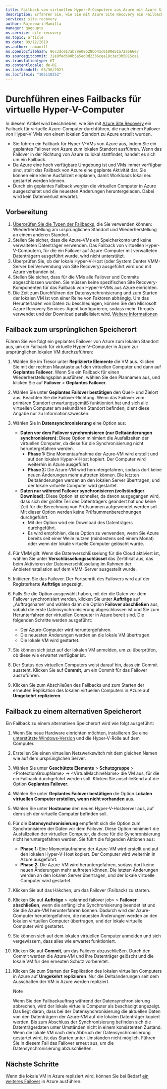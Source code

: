 ```yaml
---
title: Failback von virtuellen Hyper-V-Computern aus Azure mit Azure Site Recovery
description: Erfahren Sie, wie Sie mit Azure Site Recovery ein Failback für Hyper-V-VMs aus Azure zum lokalen Standort durchführen.
services: site-recovery
author: Rajeswari-Mamilla
manager: gaggupta
ms.service: site-recovery
ms.topic: article
ms.date: 09/12/2019
ms.author: ramamill
ms.openlocfilehash: 96c3dce17ab78e08b28bb41c0100e51a72a666e7
ms.sourcegitcommit: 32e0fedb80b5a5ed0d2336cea18c3ec3b5015ca1
ms.translationtype: HT
ms.contentlocale: de-DE
ms.lasthandoff: 03/30/2021
ms.locfileid: "105110252"
---
```

# <a name="run-a-failback-for-hyper-v-vms"></a>Durchführen eines Failbacks für virtuelle Hyper-V-Computer

In diesem Artikel wird beschrieben, wie Sie mit [Azure Site Recovery](site-recovery-overview.md) ein Failback für virtuelle Azure-Computer durchführen, die nach einem Failover von Hyper-V-VMs von einem lokalen Standort zu Azure erstellt wurden.

- Sie führen ein Failback für Hyper-V-VMs von Azure aus, indem Sie ein geplantes Failover von Azure zum lokalen Standort ausführen. Wenn das Failover in der Richtung von Azure zu lokal stattfindet, handelt es sich um ein Failback.
- Da Azure eine hoch verfügbare Umgebung ist und VMs immer verfügbar sind, stellt das Failback von Azure eine geplante Aktivität dar. Sie können eine kleine Ausfallzeit einplanen, damit Workloads lokal neu gestartet werden können. 
- Durch ein geplantes Failback werden die virtuellen Computer in Azure ausgeschaltet und die neuesten Änderungen heruntergeladen. Dabei wird kein Datenverlust erwartet.

## <a name="before-you-start"></a>Vorbereitung

1. [Überprüfen Sie die Typen der Failbacks](failover-failback-overview.md#hyper-v-reprotectionfailback), die Sie verwenden können: Wiederherstellung am ursprünglichen Standort und Wiederherstellung an einem anderen Standort.
2. Stellen Sie sicher, dass die Azure-VMs ein Speicherkonto und keine verwalteten Datenträger verwenden. Das Failback von virtuellen Hyper-V-Computern, für die ein Failover auf Azure-Computer mit verwalteten Datenträgern ausgeführt wurde, wird nicht unterstützt.
3. Überprüfen Sie, ob der lokale Hyper-V-Host (oder System Center VMM-Server bei Verwendung von Site Recovery) ausgeführt wird und mit Azure verbunden ist. 
4. Stellen Sie sicher, dass für die VMs alle Failover und Commits abgeschlossen wurden. Sie müssen keine spezifischen Site Recovery-Komponenten für das Failback von Hyper-V-VMs aus Azure einrichten.
5. Die Zeit zum Durchführen der Datensynchronisierung und zum Starten der lokalen VM ist von einer Reihe von Faktoren abhängig. Um das Herunterladen von Daten zu beschleunigen, können Sie den Microsoft Azure Recovery Services-Agent konfigurieren, sodass mehr Threads verwendet und der Download parallelisiert wird. [Weitere Informationen](https://support.microsoft.com/help/3056159/how-to-manage-on-premises-to-azure-protection-network-bandwidth-usage)


## <a name="fail-back-to-the-original-location"></a>Failback zum ursprünglichen Speicherort

Führen Sie wie folgt ein geplantes Failover von Azure zum lokalen Standort aus, um ein Failback für virtuelle Hyper-V-Computer in Azure zur ursprünglichen lokalen VM durchzuführen:

1. Wählen Sie im Tresor unter **Replizierte Elemente** die VM aus. Klicken Sie mit der rechten Maustaste auf den virtuellen Computer und dann auf **Geplantes Failover**. Wenn Sie ein Failback für einen Wiederherstellungsplan ausführen, wählen Sie den Plannamen aus, und klicken Sie auf **Failover** > **Geplantes Failover**.
2. Wählen Sie unter **Geplantes Failover bestätigen** den Quell- und Zielort aus. Beachten Sie die Failover-Richtung. Wenn das Failover vom primären Standort erwartungsgemäß funktioniert hat und sich alle virtuellen Computer am sekundären Standort befinden, dient diese Angabe nur zu Informationszwecken.
3. Wählen Sie in **Datensynchronisierung** eine Option aus:
    - **Daten vor dem Failover synchronisieren (nur Deltaänderungen synchronisieren):** Diese Option minimiert die Ausfallzeiten der virtuellen Computer, da diese für die Synchronisierung nicht heruntergefahren werden.
        - **Phase 1:** Eine Momentaufnahme der Azure-VM wird erstellt und auf den lokalen Hyper-V-Host kopiert. Der Computer wird weiterhin in Azure ausgeführt.
        - **Phase 2:** Die Azure-VM wird heruntergefahren, sodass dort keine neuen Änderungen mehr auftreten können. Die letzten Deltaänderungen werden an den lokalen Server übertragen, und der lokale virtuelle Computer wird gestartet.
    - **Daten nur während Failover synchronisieren (vollständiger Download):** Diese Option ist schneller, da davon ausgegangen wird, dass sich der größte Teil des Datenträgers geändert hat und keine Zeit für die Berechnung von Prüfsummen aufgewendet werden soll. Mit dieser Option werden keine Prüfsummenberechnungen durchgeführt.
        - Mit der Option wird ein Download des Datenträgers durchgeführt. 
        - Es wird empfohlen, diese Option zu verwenden, wenn Sie Azure bereits seit einer Weile nutzen (mindestens seit einem Monat) oder wenn der lokale virtuelle Computer gelöscht wurde.

4. Für VMM gilt: Wenn die Datenverschlüsselung für die Cloud aktiviert ist, wählen Sie unter **Verschlüsselungsschlüssel** das Zertifikat aus, das beim Aktivieren der Datenverschlüsselung im Rahmen der Anbieterinstallation auf dem VMM-Server ausgestellt wurde.
5. Initiieren Sie das Failover. Der Fortschritt des Failovers wird auf der Registerkarte **Aufträge** angezeigt.
6. Falls Sie die Option ausgewählt haben, mit der die Daten vor dem Failover synchronisiert werden, klicken Sie unter **Aufträge** auf „Auftragsname“ und wählen dann die Option **Failover abschließen** aus, sobald die erste Datensynchronisierung abgeschlossen ist und Sie zum Herunterfahren der virtuellen Computer in Azure bereit sind. Die folgenden Schritte werden ausgeführt:
    - Der Azure-Computer wird heruntergefahren.
    - Die neuesten Änderungen werden an die lokale VM übertragen.
    - Die lokale VM wird gestartet.
7. Sie können sich jetzt auf der lokalen VM anmelden, um zu überprüfen, ob diese wie erwartet verfügbar ist.
8. Der Status des virtuellen Computers weist darauf hin, dass ein Commit aussteht. Klicken Sie auf **Commit**, um ein Commit für das Failover auszuführen.
9. Klicken Sie zum Abschließen des Failbacks und zum Starten der erneuten Replikation des lokalen virtuellen Computers in Azure auf **Umgekehrt replizieren**.



## <a name="fail-back-to-an-alternate-location"></a>Failback zu einem alternativen Speicherort 

Ein Failback zu einem alternativen Speicherort wird wie folgt ausgeführt:

1. Wenn Sie neue Hardware einrichten möchten, installieren Sie eine [unterstützte Windows-Version](hyper-v-azure-support-matrix.md#replicated-vms) und die Hyper-V-Rolle auf dem Computer.
2. Erstellen Sie einen virtuellen Netzwerkswitch mit dem gleichen Namen wie auf dem ursprünglichen Server.
3. Wählen Sie unter **Geschützte Elemente** > **Schutzgruppe** > \<ProtectionGroupName> -> \<VirtualMachineName> die VM aus, für die ein Failback durchgeführt werden soll. Klicken Sie anschließend auf die Option **Geplantes Failover**.
4. Wählen Sie unter **Geplantes Failover bestätigen** die Option **Lokalen virtuellen Computer erstellen, wenn nicht vorhanden** aus.
5. Wählen Sie unter **Hostname** den neuen Hyper-V-Hostserver aus, auf dem sich der virtuelle Computer befinden soll.
6. Für die **Datensynchronisierung** empfiehlt sich die Option zum Synchronisieren der Daten vor dem Failover. Diese Option minimiert die Ausfallzeiten der virtuellen Computer, da diese für die Synchronisierung nicht heruntergefahren werden. Sie führt die folgenden Aktionen aus:
    - **Phase 1:** Eine Momentaufnahme der Azure-VM wird erstellt und auf den lokalen Hyper-V-Host kopiert. Der Computer wird weiterhin in Azure ausgeführt.
    - **Phase 2:** Die Azure-VM wird heruntergefahren, sodass dort keine neuen Änderungen mehr auftreten können. Die letzten Änderungen werden an den lokalen Server übertragen, und der lokale virtuelle Computer wird gestartet.
    
7. Klicken Sie auf das Häkchen, um das Failover (Failback) zu starten.
8. Klicken Sie auf **Aufträge** > \<planned failover job> > **Failover abschließen**, wenn die anfängliche Synchronisierung beendet ist und Sie die Azure-VM herunterfahren können. Dadurch wird der Azure-Computer heruntergefahren, die neuesten Änderungen werden an den lokalen virtuellen Computer übertragen, und der lokale virtuelle Computer wird gestartet.
9. Sie können sich auf dem lokalen virtuellen Computer anmelden und sich vergewissern, dass alles wie erwartet funktioniert.
10. Klicken Sie auf **Commit**, um das Failover abzuschließen. Durch den Commit werden die Azure-VM und ihre Datenträger gelöscht und die lokale VM für den erneuten Schutz vorbereitet.
10. Klicken Sie zum Starten der Replikation des lokalen virtuellen Computers in Azure auf **Umgekehrt replizieren**. Nur die Deltaänderungen seit dem Ausschalten der VM in Azure werden repliziert.

    > [!NOTE]
    > Wenn Sie den Failbackauftrag während der Datensynchronisierung abbrechen, wird der lokale virtuelle Computer als beschädigt angezeigt. Das liegt daran, dass bei der Datensynchronisierung die aktuellen Daten von den Datenträgern der Azure-VM auf die lokalen Datenträger kopiert werden. Bis zum Abschluss der Synchronisierung befinden sich die Datenträgerdaten unter Umständen nicht in einem konsistenten Zustand. Wenn die lokale VM nach dem Abbruch der Datensynchronisierung gestartet wird, ist das Starten unter Umständen nicht möglich. Führen Sie in diesem Fall das Failover erneut aus, um die Datensynchronisierung abzuschließen.


## <a name="next-steps"></a>Nächste Schritte
Wenn die lokale VM in Azure repliziert wird, können Sie bei Bedarf [ein weiteres Failover](site-recovery-failover.md) in Azure ausführen.
